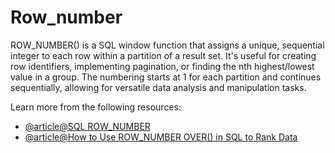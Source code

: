 # Row_number

ROW_NUMBER() is a SQL window function that assigns a unique, sequential integer to each row within a partition of a result set. It's useful for creating row identifiers, implementing pagination, or finding the nth highest/lowest value in a group. The numbering starts at 1 for each partition and continues sequentially, allowing for versatile data analysis and manipulation tasks.

Learn more from the following resources:

- [@article@SQL ROW_NUMBER](https://www.sqltutorial.org/sql-window-functions/sql-row_number/)
- [@article@How to Use ROW_NUMBER OVER() in SQL to Rank Data](https://learnsql.com/blog/row-number-over-in-sql/)